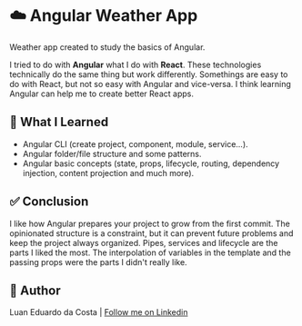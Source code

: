 # :cloud: Angular Weather App

Weather app created to study the basics of Angular.

I tried to do with **Angular** what I do with **React**. These technologies technically do the same thing but work differently. Somethings are easy to do with React, but not so easy with Angular and vice-versa. I think learning Angular can help me to create better React apps.

## :book: What I Learned

- Angular CLI (create project, component, module, service...).
- Angular folder/file structure and some patterns.
- Angular basic concepts (state, props, lifecycle, routing, dependency injection, content projection and much more).

## :white_check_mark: Conclusion

I like how Angular prepares your project to grow from the first commit. The opinionated structure is a constraint, but it can prevent future problems and keep the project always organized. Pipes, services and lifecycle are the parts I liked the most. The interpolation of variables in the template and the passing props were the parts I didn't really like.

## :man: Author

Luan Eduardo da Costa | [Follow me on Linkedin](https://www.linkedin.com/in/luaneducosta/)

